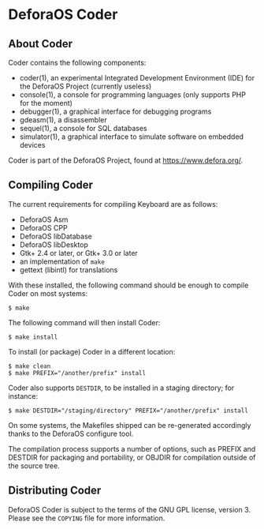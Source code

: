 DeforaOS Coder
==============

About Coder
-----------

Coder contains the following components:
 * coder(1), an experimental Integrated Development Environment (IDE) for the
   DeforaOS Project (currently useless)
 * console(1), a console for programming languages (only supports PHP for the
   moment)
 * debugger(1), a graphical interface for debugging programs
 * gdeasm(1), a disassembler
 * sequel(1), a console for SQL databases
 * simulator(1), a graphical interface to simulate software on embedded devices

Coder is part of the DeforaOS Project, found at https://www.defora.org/.

Compiling Coder
---------------

The current requirements for compiling Keyboard are as follows:
 * DeforaOS Asm
 * DeforaOS CPP
 * DeforaOS libDatabase
 * DeforaOS libDesktop
 * Gtk+ 2.4 or later, or Gtk+ 3.0 or later
 * an implementation of `make`
 * gettext (libintl) for translations

With these installed, the following command should be enough to compile Coder
on most systems:

    $ make

The following command will then install Coder:

    $ make install

To install (or package) Coder in a different location:

    $ make clean
    $ make PREFIX="/another/prefix" install

Coder also supports `DESTDIR`, to be installed in a staging directory; for
instance:

    $ make DESTDIR="/staging/directory" PREFIX="/another/prefix" install

On some systems, the Makefiles shipped can be re-generated accordingly thanks to
the DeforaOS configure tool.

The compilation process supports a number of options, such as PREFIX and DESTDIR
for packaging and portability, or OBJDIR for compilation outside of the source
tree.

Distributing Coder
------------------

DeforaOS Coder is subject to the terms of the GNU GPL license, version 3. Please
see the `COPYING` file for more information.
